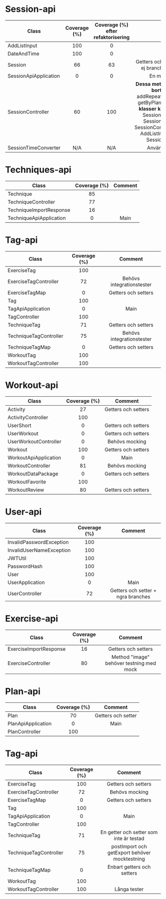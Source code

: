 # Session-api
| Class   |      Coverage (%)      | Coverage (%) efter refaktorisering | Comment |
|----------|:-------------:|:-------------:|:-------------:|
| AddListInput|  100 | 0 | Borttagen |
| DateAndTime |    100   | 0 | Borttagen |
| Session | 66 | 63| Getters och setters. Testas men ej branch coverage. Lätt fix|
| SessionApiApplication | 0 | 0 |En main som kör allt|
| SessionController | 60 | 100 | **Dessa metoder kan kanske tas bort**: add, addList, addRepeating, createSessions, getByPlan, getByPlans. **Dessa klasser kan kanske tas bort**: SessionControllerAddList, SessionDeleteByPlanTest SessionControllerGetByPlanTest. AddListInput, DateAndTime, SessionTimeConverter|
| SessionTimeConverter | N/A | N/A |Används ej. Borttagen|

# Techniques-api
| Class   |      Coverage (%)      | Comment |
|----------|:-------------:|:-------------:|
| Technique |  85 | |
| TechniqueController |  77 | |
| TechniqueImportResponse |  16 | |
| TechniqueApiApplication |  0 | Main|

# Tag-api

| Class   |      Coverage (%)      | Comment |
|----------|:-------------:|:-------------:|
| ExerciseTag |  100 | |
| ExerciseTagController |  72 | Behövs integrationstester|
| ExerciseTagMap |  0 | Getters och setters|
| Tag |  100 | |
| TagApiApplication |  0 | Main |
| TagController |  100 | |
| TechniqueTag |  71 | Getters och setters|
| TechniqueTagController |  75 | Behövs integrationstester|
| TechniqueTagMap |  0 |  Getters och setters|
| WorkoutTag |  100 |  |
| WorkoutTagController |  100 |  |

# Workout-api

| Class   |      Coverage (%)      | Comment |
|----------|:-------------:|:-------------:|
| Activity |  27 | Getters och setters|
| ActivityController |  100 | |
| UserShort |  0 | Getters och setters|
| UserWorkout |  0 | Getters och setters|
| UserWorkoutController |  0 | Behövs mocking |
| Workout |  100 | Getters och setters|
| WorkoutApiApplication |  0 | Main|
| WorkoutController |  81 | Behövs mocking|
| WorkoutDataPackage |  0 |  Getters och setters|
| WorkoutFavorite |  100 | |
| WorkoutReview |  80 | Getters och setters|

# User-api

| Class   |      Coverage (%)      | Comment |
|----------|:-------------:|:-------------:|
| InvalidPasswordException |  100 | |
| InvalidUserNameException |  100 | |
| JWTUtil |  100 | |
| PasswordHash |  100 | |
| User |  100 | |
| UserApplication |  0 | Main|
| UserController |  72 | Getters och setter + ngra branches|


# Exercise-api

| Class                  | Coverage (%) | Comment |
|------------------------|:------------:|:-------------:|
| ExerciseImportResponse |      16      |Getters och setters|
|ExerciseController| 80| Method "image" behöver testning med mock|

# Plan-api

| Class   |      Coverage (%)      | Comment |
|----------|:-------------:|:-------------:|
| Plan |  70 | Getters och setter|
| PlanApiApplication |  0 | Main|
| PlanController |  100 | |

# Tag-api

| Class   |      Coverage (%)      | Comment |
|----------|:-------------:|:-------------:|
| ExerciseTag |  100 | Getters och setters|
| ExerciseTagController |  72 | Behövs mocking|
| ExerciseTagMap |  0 | Getters och setters|
| Tag |  100 | |
| TagApiApplication |  0 | Main|
| TagController |  100 | |
|TechniqueTag| 71| En getter och setter som inte är testad|
|TechniqueTagController|75| postImport och getExport behöver mocktestning|
|TechniqueTagMap| 0| Enbart getters och setters|
|WorkoutTag| 100||
|WorkoutTagController| 100| Långa tester|

